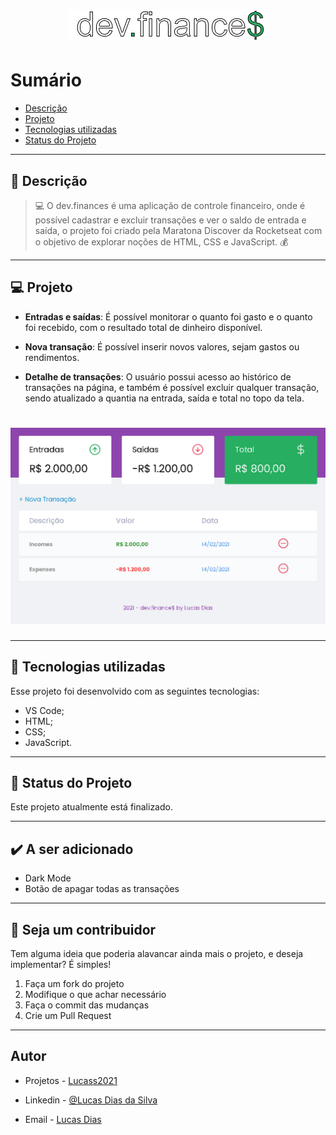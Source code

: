 <h1 align="center">
    <img src="logo05.png"/>
</h1>

# Sumário

- [Descrição](#📝-Descrição)
- [Projeto](#💻-Projeto)
- [Tecnologias utilizadas](#🚀-Tecnologias-utilizadas)
- [Status do Projeto](#🎯-Status-do-Projeto)

---

## 📝 Descrição

>💻 O dev.finances é uma aplicação de controle financeiro, onde é possível cadastrar e excluir transações e ver o saldo de entrada e saída, o projeto foi criado pela Maratona Discover da Rocketseat com o objetivo de explorar noções de HTML, CSS e JavaScript. 💰



---

## 💻 Projeto

* <b>Entradas e saídas</b>: É possível monitorar o quanto foi gasto e o quanto foi recebido, com o resultado total de dinheiro disponível.

* <b>Nova transação</b>: É possível inserir novos valores, sejam gastos ou rendimentos.

* <b>Detalhe de transações</b>: O usuário possui acesso ao histórico de transações na página, e também é possível excluir qualquer transação, sendo atualizado a quantia na entrada, saída e total no topo da tela.

<h1 align="center">
    <img src="read00.PNG"/>
</h1>



---

## 🚀 Tecnologias utilizadas
Esse projeto foi desenvolvido com as seguintes tecnologias:
* VS Code;
* HTML;
* CSS;
* JavaScript.



---

## 🎯 Status do Projeto

Este projeto atualmente está finalizado.


---

## :heavy_check_mark: A ser adicionado

- Dark Mode
- Botão de apagar todas as transações

---

## :handshake: Seja um contribuidor

Tem alguma ideia que poderia alavancar ainda mais o projeto, e deseja implementar? É simples!

1. Faça um fork do projeto
2. Modifique o que achar necessário
3. Faça o commit das mudanças
4. Crie um Pull Request

---

## Autor

- Projetos - [Lucass2021](https://github.com/Lucass2021)

- Linkedin - [@Lucas Dias da Silva](https://www.linkedin.com/in/lucas-dias-da-silva-118954199/)

- Email - [Lucas Dias](mailto:lucas.allx@hotmail.com")
